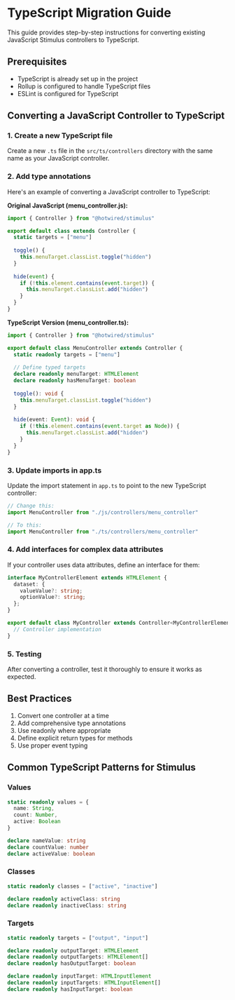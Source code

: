 # TypeScript Migration Guide

This guide provides step-by-step instructions for converting existing JavaScript Stimulus controllers to TypeScript.

## Prerequisites

- TypeScript is already set up in the project
- Rollup is configured to handle TypeScript files
- ESLint is configured for TypeScript

## Converting a JavaScript Controller to TypeScript

### 1. Create a new TypeScript file

Create a new `.ts` file in the `src/ts/controllers` directory with the same name as your JavaScript controller.

### 2. Add type annotations

Here's an example of converting a JavaScript controller to TypeScript:

**Original JavaScript (menu_controller.js):**
```javascript
import { Controller } from "@hotwired/stimulus"

export default class extends Controller {
  static targets = ["menu"]
  
  toggle() {
    this.menuTarget.classList.toggle("hidden")
  }
  
  hide(event) {
    if (!this.element.contains(event.target)) {
      this.menuTarget.classList.add("hidden")
    }
  }
}
```

**TypeScript Version (menu_controller.ts):**
```typescript
import { Controller } from "@hotwired/stimulus"

export default class MenuController extends Controller {
  static readonly targets = ["menu"]
  
  // Define typed targets
  declare readonly menuTarget: HTMLElement
  declare readonly hasMenuTarget: boolean
  
  toggle(): void {
    this.menuTarget.classList.toggle("hidden")
  }
  
  hide(event: Event): void {
    if (!this.element.contains(event.target as Node)) {
      this.menuTarget.classList.add("hidden")
    }
  }
}
```

### 3. Update imports in app.ts

Update the import statement in `app.ts` to point to the new TypeScript controller:

```typescript
// Change this:
import MenuController from "./js/controllers/menu_controller"

// To this:
import MenuController from "./ts/controllers/menu_controller"
```

### 4. Add interfaces for complex data attributes

If your controller uses data attributes, define an interface for them:

```typescript
interface MyControllerElement extends HTMLElement {
  dataset: {
    valueValue?: string;
    optionValue?: string;
  };
}

export default class MyController extends Controller<MyControllerElement> {
  // Controller implementation
}
```

### 5. Testing

After converting a controller, test it thoroughly to ensure it works as expected.

## Best Practices

1. Convert one controller at a time
2. Add comprehensive type annotations
3. Use readonly where appropriate
4. Define explicit return types for methods
5. Use proper event typing

## Common TypeScript Patterns for Stimulus

### Values

```typescript
static readonly values = {
  name: String,
  count: Number,
  active: Boolean
}

declare nameValue: string
declare countValue: number
declare activeValue: boolean
```

### Classes

```typescript
static readonly classes = ["active", "inactive"]

declare readonly activeClass: string
declare readonly inactiveClass: string
```

### Targets

```typescript
static readonly targets = ["output", "input"]

declare readonly outputTarget: HTMLElement
declare readonly outputTargets: HTMLElement[]
declare readonly hasOutputTarget: boolean

declare readonly inputTarget: HTMLInputElement
declare readonly inputTargets: HTMLInputElement[]
declare readonly hasInputTarget: boolean
```
